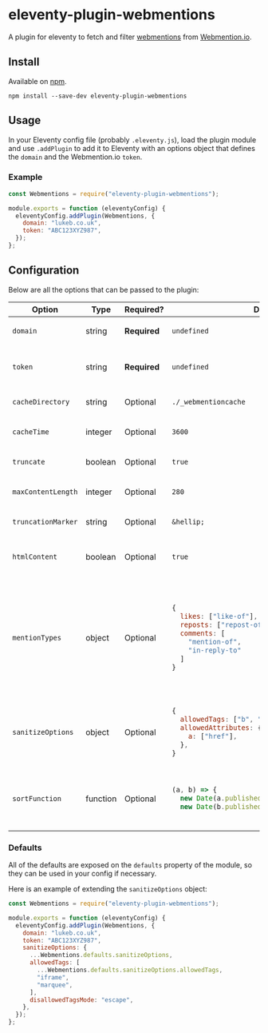 # eleventy-plugin-webmentions

A plugin for eleventy to fetch and filter [webmentions](https://indieweb.org/Webmention) from [Webmention.io](https://webmention.io).

## Install

Available on [npm](https://www.npmjs.com/package/eleventy-plugin-webmentions).

`npm install --save-dev eleventy-plugin-webmentions`

## Usage

In your Eleventy config file (probably `.eleventy.js`), load the plugin module and use `.addPlugin` to add it to Eleventy with an options object that defines the `domain` and the Webmention.io `token`.

### Example

```javascript
const Webmentions = require("eleventy-plugin-webmentions");

module.exports = function (eleventyConfig) {
  eleventyConfig.addPlugin(Webmentions, {
    domain: "lukeb.co.uk",
    token: "ABC123XYZ987",
  });
};
```

## Configuration

Below are all the options that can be passed to the plugin:

<table>
<thead>
<tr>
<th>Option</th>
<th>Type</th>
<th>Required?</th>
<th>Default</th>
<th>Description</th> 
</tr>
</thead>
<tr>
<td>

`domain`

</td>
<td>string</td>
<td>

**Required**

</td>
<td>

`undefined`

</td>
<td>The domain you wish to get the webmentions for.</td>
</tr>

<tr>
<td>

`token`

</td>
<td>string</td>
<td>

**Required**

</td>
<td>

`undefined`

</td>
<td>The webmention.io token (found at the bottom of [the webmention.io settings page](https://webmention.io/settings)).</td>
</tr>

<tr>
<td>

`cacheDirectory`

</td>
<td>string</td>
<td>Optional</td>
<td>

`./_webmentioncache`

</td>
<td>The directory for webmentions to be cached to.</td>
</tr>

<tr>
<td>

`cacheTime`

</td>
<td>integer</td>
<td>Optional</td>
<td>

`3600`

</td>
<td>The time in seconds for the cached webmentions to be considered "fresh".</td>
</tr>

<tr>
<td>

`truncate`

</td>
<td>boolean</td>
<td>Optional</td>
<td>

`true`

</td>
<td>Whether or not to truncate the webmentions</td>
</tr>

<tr>
<td>

`maxContentLength`

</td>
<td>integer</td>
<td>Optional</td>
<td>

`280`

</td>
<td>The length to truncate webmentions to if `truncate` is true</td>
</tr>

<tr>
<td>

`truncationMarker`

</td>
<td>string</td>
<td>Optional</td>
<td>

`&hellip;`

</td>
<td>The string to truncate the content with</td>
</tr>

<tr>
<td>

`htmlContent`

</td>
<td>boolean</td>
<td>Optional</td>
<td>

`true`

</td>
<td>Whether or not to return HTML content from the webmentions. If `false`, just text content will be returned.</td>
</tr>

<tr>
<td>

`mentionTypes`

</td>
<td>object</td>
<td>Optional</td>
<td>

```javascript
{
  likes: ["like-of"],
  reposts: ["repost-of"],
  comments: [
    "mention-of",
    "in-reply-to"
  ]
}
```

</td>
<td>

A single layer object with groupings and types that should be returned for that grouping. The object can have any keys you wish (doesn't have to be `likes`, `reposts` and `comments` like the default) but each value should be an array of webmention types.[You can find a list of possible types here](https://github.com/aaronpk/webmention.io#find-links-of-a-specific-type-to-a-specific-page)

</td>
</tr>

<tr>
<td>

`sanitizeOptions`

</td>
<td>object</td>
<td>Optional</td>
<td>

```javascript
{
  allowedTags: ["b", "i", "em", "strong", "a"],
  allowedAttributes: {
    a: ["href"],
  },
}
```

</td>
<td>

A set of options passed to `sanitize-html`. You can find a full list of available options here [You can find a full list of available options here](https://github.com/apostrophecms/sanitize-html)

</td>
</tr>

<tr>
<td>

`sortFunction`

</td>
<td>function</td>
<td>Optional</td>
<td>

```javascript
(a, b) => {
  new Date(a.published || a["wm-received"]) -
  new Date(b.published || b["wm-received"])
```

</td>
<td>A function to use when sorting the webmentions. By default, the webmentions will be sorted in date ascending order, either by when they were published or when they were recieved.</td>
</tr>

</table>

### Defaults

All of the defaults are exposed on the `defaults` property of the module, so they can be used in your config if necessary.

Here is an example of extending the `sanitizeOptions` object:

```javascript
const Webmentions = require("eleventy-plugin-webmentions");

module.exports = function (eleventyConfig) {
  eleventyConfig.addPlugin(Webmentions, {
    domain: "lukeb.co.uk",
    token: "ABC123XYZ987",
    sanitizeOptions: {
      ...Webmentions.defaults.sanitizeOptions,
      allowedTags: [
        ...Webmentions.defaults.sanitizeOptions.allowedTags,
        "iframe",
        "marquee",
      ],
      disallowedTagsMode: "escape",
    },
  });
};
```
